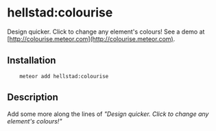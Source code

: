 # hellstad:colourise

Design quicker. Click to change any element's colours! See a demo at [http://colourise.meteor.com](http://colourise.meteor.com).

## Installation

```
    meteor add hellstad:colourise
```

## Description

Add some more along the lines of *"Design quicker. Click to change any element's colours!"*